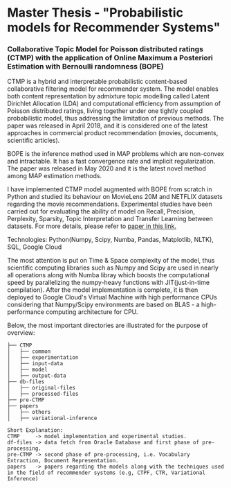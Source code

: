 # Master Thesis -  "Probabilistic models for Recommender Systems"
### Collaborative Topic Model for Poisson distributed ratings (CTMP) with the application of Online Maximum a Posteriori Estimation with Bernoulli randomness (BOPE)      
 
CTMP is a hybrid and interpretable probabilistic content-based collaborative filtering model for recommender system. The model enables both content representation by admixture topic modelling called Latent Dirichlet Allocation (LDA) and computational efficiency from assumption of Poisson distributed ratings, living together under one tightly coupled probabilistic model, thus addressing the limitation of previous methods. The paper was released in April 2018, and it is considered one of the latest approaches in commercial product recommendation (movies, documents, scientific articles).  

BOPE is the inference method used in MAP problems which are non-convex and intractable. It has a fast convergence rate and implicit regularization. The paper was released in May 2020 and it is the latest novel method among MAP estimation methods.   

I have implemented CTMP model augmented with BOPE from scratch in Python and studied its behaviour on MovieLens 20M and NETFLIX datasets regarding the movie recommendations. Experimental studies have been carried out for evaluating the ability of model on Recall, Precision, Perplexity, Sparsity, Topic Interpretation and Transfer Learning between datasets. For more details, please refer to [paper in this link.](https://docdro.id/8c4Ze1M)

Technologies: Python(Numpy, Scipy, Numba, Pandas, Matplotlib, NLTK), SQL, Google Cloud 

The most attention is put on Time & Space complexity of the model, thus scientific computing libraries such as Numpy and Scipy are used in nearly all operations along with Numba libray which boosts the computational speed by parallelizing the numpy-heavy functions with JIT(just-in-time compilation). After the model implementation is complete, it is then deployed to Google Cloud's Virtual Machine with high performance CPUs considering that Numpy/Scipy environments are based on BLAS - a high-performance computing architecture for CPU.   

Below, the most important directories are illustrated for the purpose of overview:
```
├── CTMP
│   ├── common
│   ├── experimentation
│   ├── input-data
│   ├── model
│   ├── output-data
├── db-files
│   ├── original-files
│   ├── processed-files
├── pre-CTMP
├── papers
│   ├── others
│   ├── variational-inference

Short Explanation:
CTMP     -> model implementation and experimental studies.
df-files -> data fetch from Oracle Database and first phase of pre-processing.
pre-CTMP -> second phase of pre-processing, i.e. Vocabulary Extraction, Document Representation.
papers   -> papers regarding the models along with the techniques used in the field of recommender systems (e.g, CTPF, CTR, Variational Inference)   
```


